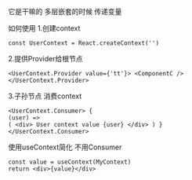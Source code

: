 它是干嘛的
多层嵌套的时候 传递变量

如何使用
1.创建context
```
const UserContext = React.createContext('')
```
2.提供Provider给根节点
```
<UserContext.Provider value={'tt'}> <ComponentC /> </UserContext.Provider>
```
3.子孙节点 消费context
```
<UserContext.Consumer> { 
(user) => 
( <div> User context value {user} </div> ) } 
</UserContext.Consumer>

```
使用useContext简化 不用Consumer
```
const value = useContext(MyContext)
return <div>{value}</div>
```